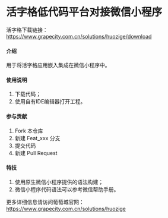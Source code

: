 # 活字格低代码平台对接微信小程序


活字格下载链接：
https://www.grapecity.com.cn/solutions/huozige/download

#### 介绍
用于将活字格应用嵌入集成在微信小程序中。

#### 使用说明

1.  下载代码；
2.  使用自有IDE编辑器打开工程。

#### 参与贡献

1.  Fork 本仓库
2.  新建 Feat_xxx 分支
3.  提交代码
4.  新建 Pull Request

#### 特技

1.  使用原生微信小程序提供的语法构建；
2.  微信小程序代码语法可以参考微信帮助手册。

更多详细信息请访问葡萄城官网：https://www.grapecity.com.cn/solutions/huozige
